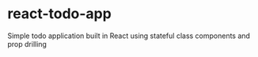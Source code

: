 # react-todo-app
Simple todo application built in React using stateful class components and prop drilling
